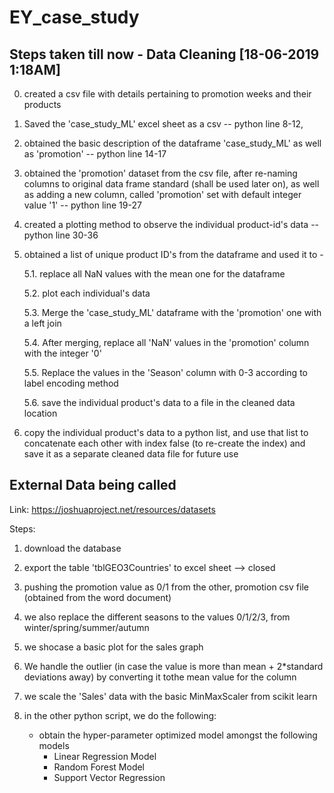 # EY_case_study

## Steps taken till now - Data Cleaning [18-06-2019 1:18AM]
0. created a csv file with details pertaining to promotion weeks and their products
1. Saved the 'case_study_ML' excel sheet as a csv -- python line 8-12, 
2. obtained the basic description of the dataframe 'case_study_ML' as well as 'promotion' -- python line 14-17
3. obtained the 'promotion' dataset from the csv file, after re-naming columns to original data frame standard (shall be used later on), as well as adding a new column, called 'promotion' set with default integer value '1' -- python line 19-27
4. created a plotting method to observe the individual product-id's data -- python line 30-36
5. obtained a list of unique product ID's from the dataframe and used it to -

    5.1. replace all NaN values with the mean one for the dataframe

    5.2. plot each individual's data

    5.3. Merge the 'case_study_ML' dataframe with the 'promotion' one with a left join

    5.4. After merging, replace all 'NaN' values in the 'promotion' column with the integer '0'

    5.5. Replace the values in the 'Season' column with 0-3 according to label encoding method

    5.6. save the individual product's data to a file in the cleaned data location

6. copy the individual product's data to a python list, and use that list to concatenate each other with index false (to re-create the index) and save it as a separate cleaned data file for future use


## External Data being called
Link: https://joshuaproject.net/resources/datasets

Steps:
 1. download the database
 2. export the table 'tblGEO3Countries' to excel sheet
--> closed

 7. pushing the promotion value as 0/1 from the other, promotion csv file (obtained from the word document)
 8. we also replace the different seasons to the values 0/1/2/3, from winter/spring/summer/autumn
 9. we shocase a basic plot for the sales graph
10. We handle the outlier (in case the value is more than mean + 2*standard deviations away) by converting it tothe mean value for the column
11. we scale the 'Sales' data with the basic MinMaxScaler from scikit learn
12. in the other python script, we do the following:
    - obtain the hyper-parameter optimized model amongst the following models
		- Linear Regression Model
		- Random Forest Model
		- Support Vector Regression